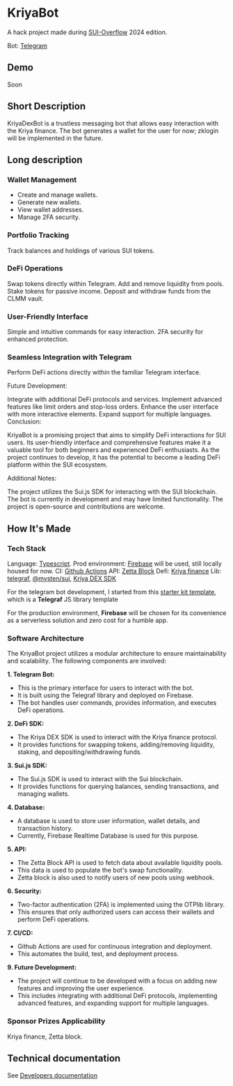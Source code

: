 # KriyaBot

A hack project made during [SUI-Overflow](https://sui-overflow.devfolio.co/) 2024 edition.

Bot: [Telegram](https://telegram.me/KriyaDexBot)

## Demo

Soon

## Short Description

KriyaDexBot is a trustless messaging bot that allows easy interaction with the Kriya finance. The bot generates a wallet for the user for now; zklogin will be implemented in the future.

## Long description

### Wallet Management

- Create and manage wallets.
- Generate new wallets.
- View wallet addresses.
- Manage 2FA security.

### Portfolio Tracking

Track balances and holdings of various SUI tokens.

### DeFi Operations

Swap tokens directly within Telegram.
Add and remove liquidity from pools.
Stake tokens for passive income.
Deposit and withdraw funds from the CLMM vault.

### User-Friendly Interface

Simple and intuitive commands for easy interaction.
2FA security for enhanced protection.

### Seamless Integration with Telegram

Perform DeFi actions directly within the familiar Telegram interface.


Future Development:

Integrate with additional DeFi protocols and services.
Implement advanced features like limit orders and stop-loss orders.
Enhance the user interface with more interactive elements.
Expand support for multiple languages.
Conclusion:

KriyaBot is a promising project that aims to simplify DeFi interactions for SUI users. Its user-friendly interface and comprehensive features make it a valuable tool for both beginners and experienced DeFi enthusiasts. As the project continues to develop, it has the potential to become a leading DeFi platform within the SUI ecosystem.

Additional Notes:

The project utilizes the Sui.js SDK for interacting with the SUI blockchain.
The bot is currently in development and may have limited functionality.
The project is open-source and contributions are welcome.

## How It's Made

### Tech Stack

Language: [Typescript](https://www.typescriptlang.org/).
Prod environment: [Firebase](https://firebase.google.com/) will be used, still locally housed for now.
CI: [Github Actions](https://help.github.com/en/actions)
API: [Zetta Block](zettablock.com)
Defi: [Kriya finance](kriya.finance)
Lib:  [telegraf](https://telegraf.js.org), [@mysten/sui](https://www.npmjs.com/package/sui), [Kriya DEX SDK](https://www.npmjs.com/package/kriya-dex-sdk)

For the telegram bot development, I started from this [starter kit template](https://github.com/ptkdev-boilerplate/node-telegram-bot-boilerplate), which is a **Telegraf** JS library template

For the production environment, **Firebase** will be chosen for its convenience as a serverless solution and zero cost for a humble app.

### Software Architecture

The KriyaBot project utilizes a modular architecture to ensure maintainability and scalability. The following components are involved:

**1. Telegram Bot:**

- This is the primary interface for users to interact with the bot.
- It is built using the Telegraf library and deployed on Firebase.
- The bot handles user commands, provides information, and executes DeFi operations.

**2. DeFi SDK:**

- The Kriya DEX SDK is used to interact with the Kriya finance protocol.
- It provides functions for swapping tokens, adding/removing liquidity, staking, and depositing/withdrawing funds.

**3. Sui.js SDK:**

- The Sui.js SDK is used to interact with the Sui blockchain.
- It provides functions for querying balances, sending transactions, and managing wallets.

**4. Database:**

- A database is used to store user information, wallet details, and transaction history.
- Currently, Firebase Realtime Database is used for this purpose.

**5. API:**

- The Zetta Block API is used to fetch data about available liquidity pools.
- This data is used to populate the bot's swap functionality.
- Zetta block is also used to notify users of new pools using webhook.

**6. Security:**

- Two-factor authentication (2FA) is implemented using the OTPlib library.
- This ensures that only authorized users can access their wallets and perform DeFi operations.

**7. CI/CD:**

- Github Actions are used for continuous integration and deployment.
- This automates the build, test, and deployment process.

**9. Future Development:**

- The project will continue to be developed with a focus on adding new features and improving the user experience.
- This includes integrating with additional DeFi protocols, implementing advanced features, and expanding support for multiple languages.


### Sponsor Prizes Applicability

Kriya finance, Zetta block.

## Technical documentation

See [Developers documentation](docs/00-Developers-documentation.md)
